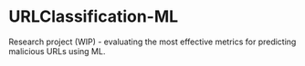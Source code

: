 # URLClassification-ML
Research project (WIP) - evaluating the most effective metrics for predicting malicious URLs using ML.
